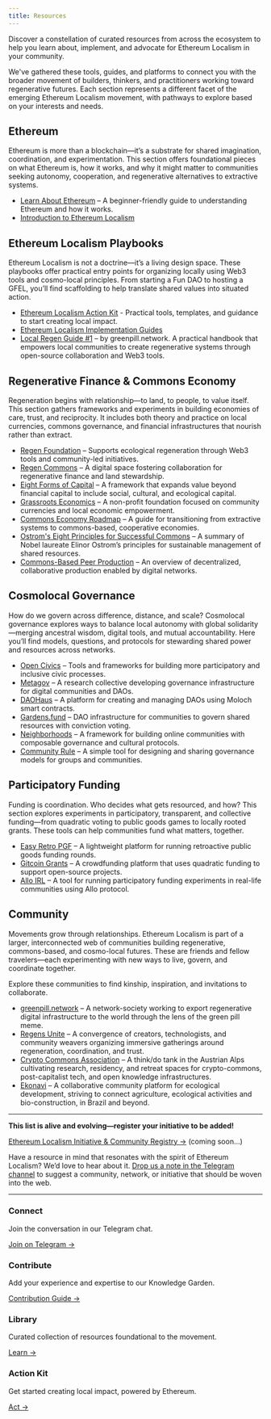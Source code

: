 ```yaml
---
title: Resources
---
```

Discover a constellation of curated resources from across the ecosystem to help you learn about, implement, and advocate for Ethereum Localism in your community. 

We've gathered these tools, guides, and platforms to connect you with the broader movement of builders, thinkers, and practitioners working toward regenerative futures. Each section represents a different facet of the emerging Ethereum Localism movement, with pathways to explore based on your interests and needs.

## Ethereum
Ethereum is more than a blockchain—it’s a substrate for shared imagination, coordination, and experimentation. This section offers foundational pieces on what Ethereum is, how it works, and why it might matter to communities seeking autonomy, cooperation, and regenerative alternatives to extractive systems.

- [Learn About Ethereum](https://ethereum.org/en/learn/) – A beginner-friendly guide to understanding Ethereum and how it works.
- [Introduction to Ethereum Localism](/introduction)

## Ethereum Localism Playbooks
Ethereum Localism is not a doctrine—it’s a living design space. These playbooks offer practical entry points for organizing locally using Web3 tools and cosmo-local principles. From starting a Fun DAO to hosting a GFEL, you’ll find scaffolding to help translate shared values into situated action.

- [Ethereum Localism Action Kit](/introduction/action-kit) - Practical tools, templates, and guidance to start creating local impact.
- [Ethereum Localism Implementation Guides](/library/Implementation-Guides)
- [Local Regen Guide #1](https://greenpill.network/pdf/local-regen-guide.pdf) – by greenpill.network. A practical handbook that empowers local communities to create regenerative systems through open-source collaboration and Web3 tools.

## Regenerative Finance & Commons Economy
Regeneration begins with relationship—to land, to people, to value itself. This section gathers frameworks and experiments in building economies of care, trust, and reciprocity. It includes both theory and practice on local currencies, commons governance, and financial infrastructures that nourish rather than extract.

- [Regen Foundation](https://regen.foundation) – Supports ecological regeneration through Web3 tools and community-led initiatives.  
- [Regen Commons](https://regencommons.com) – A digital space fostering collaboration for regenerative finance and land stewardship.  
- [Eight Forms of Capital](https://wiki.p2pfoundation.net/Eight_Forms_of_Capital) – A framework that expands value beyond financial capital to include social, cultural, and ecological capital.  
- [Grassroots Economics](https://www.grassrootseconomics.org) – A non-profit foundation focused on community currencies and local economic empowerment.  
- [Commons Economy Roadmap](https://www.commonseconomy.org/?v=28e89012f4b0491383940ca7ba568403) – A guide for transitioning from extractive systems to commons-based, cooperative economies.  
- [Ostrom's Eight Principles for Successful Commons](https://earthbound.report/2018/01/15/elinor-ostroms-8-rules-for-managing-the-commons/) – A summary of Nobel laureate Elinor Ostrom’s principles for sustainable management of shared resources.  
- [Commons-Based Peer Production](https://wiki.p2pfoundation.net/Commons-Based_Peer_Production) – An overview of decentralized, collaborative production enabled by digital networks.

## Cosmolocal Governance
How do we govern across difference, distance, and scale? Cosmolocal governance explores ways to balance local autonomy with global solidarity—merging ancestral wisdom, digital tools, and mutual accountability. Here you’ll find models, questions, and protocols for stewarding shared power and resources across networks.

- [Open Civics](https://www.opencivics.co) – Tools and frameworks for building more participatory and inclusive civic processes.  
- [Metagov](https://metagov.org) – A research collective developing governance infrastructure for digital communities and DAOs.  
- [DAOHaus](https://daohaus.club) – A platform for creating and managing DAOs using Moloch smart contracts.  
- [Gardens.fund](https://www.gardens.fund) – DAO infrastructure for communities to govern shared resources with conviction voting.  
- [Neighborhoods](https://neighbourhoods.network) – A framework for building online communities with composable governance and cultural protocols.  
- [Community Rule](https://communityrule.info) – A simple tool for designing and sharing governance models for groups and communities.

## Participatory Funding
Funding is coordination. Who decides what gets resourced, and how? This section explores experiments in participatory, transparent, and collective funding—from quadratic voting to public goods games to locally rooted grants. These tools can help communities fund what matters, together.

- [Easy Retro PGF](https://easyretropgf.xyz) – A lightweight platform for running retroactive public goods funding rounds.  
- [Gitcoin Grants](https://grants.gitcoin.co) – A crowdfunding platform that uses quadratic funding to support open-source projects.  
- [Allo IRL](https://irl.allo.capital) – A tool for running participatory funding experiments in real-life communities using Allo protocol.

## Community
Movements grow through relationships. Ethereum Localism is part of a larger, interconnected web of communities building regenerative, commons-based, and cosmo-local futures. These are friends and fellow travelers—each experimenting with new ways to live, govern, and coordinate together.

Explore these communities to find kinship, inspiration, and invitations to collaborate.

- [greenpill.network](https://greenpill.network) – A network-society working to export regenerative digital infrastructure to the world through the lens of the green pill meme.
- [Regens Unite](https://www.regensunite.earth/) – A convergence of creators, technologists, and community weavers organizing immersive gatherings around regeneration, coordination, and trust.
- [Crypto Commons Association](https://www.crypto-commons.org/) – A think/do tank in the Austrian Alps cultivating research, residency, and retreat spaces for crypto-commons, post-capitalist tech, and open knowledge infrastructures.
- [Ekonavi](https://ekonavi.com) – A collaborative community platform for ecological development, striving to connect agriculture, ecological activities and bio-construction, in Brazil and beyond.


---

**This list is alive and evolving—register your initiative to be added!**

[Ethereum Localism Initiative & Community Registry →]() (coming soon...)

Have a resource in mind that resonates with the spirit of Ethereum Localism? We’d love to hear about it. [Drop us a note in the Telegram channel](https://t.me/+5Enk4J4d98MyMDkx) to suggest a community, network, or initiative that should be woven into the web.


---
<div class="home-grid">
	<div class="home-card">
    <h3>Connect</h3>
    <p>Join the conversation in our Telegram chat.</p>
    <a href="https://t.me/+5Enk4J4d98MyMDkx">Join on Telegram →</a>
  </div>

  <div class="home-card">
    <h3>Contribute</h3>
    <p>Add your experience and expertise to our Knowledge Garden.</p>
    <a href="/introduction">Contribution Guide →</a>
  </div>
  
  <div class="home-card">
    <h3>Library</h3>
    <p>Curated collection of resources foundational to the movement.</p>
    <a href="/library">Learn →</a>
  </div>
  
  <div class="home-card">
    <h3>Action Kit</h3>
    <p>Get started creating local impact, powered by Ethereum.</p>
    <a href="/introduction/action-kit">Act →</a>
  </div>
</div>